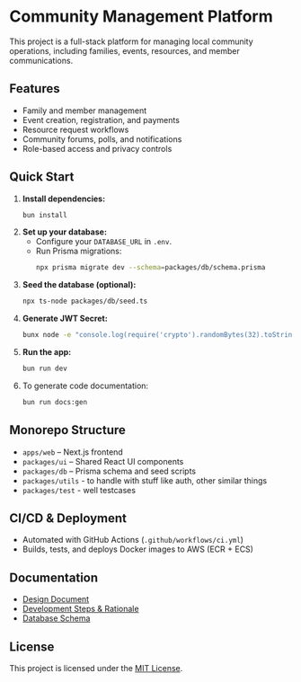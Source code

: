 # Community Management Platform

This project is a full-stack platform for managing local community operations, including families, events, resources, and member communications.

## Features

- Family and member management
- Event creation, registration, and payments
- Resource request workflows
- Community forums, polls, and notifications
- Role-based access and privacy controls

## Quick Start

1. **Install dependencies:**
   ```bash
   bun install
   ```
2. **Set up your database:**
   - Configure your `DATABASE_URL` in `.env`.
   - Run Prisma migrations:
     ```bash
     npx prisma migrate dev --schema=packages/db/schema.prisma
     ```
3. **Seed the database (optional):**
   ```bash
   npx ts-node packages/db/seed.ts
   ```
4. **Generate JWT Secret:**
   ```bash
   bunx node -e "console.log(require('crypto').randomBytes(32).toString('hex'))"
   ```
5. **Run the app:**
   ```bash
   bun run dev
   ```
6. To generate code documentation:
   ```bash
   bun run docs:gen
   ```

## Monorepo Structure

- `apps/web` – Next.js frontend
- `packages/ui` – Shared React UI components
- `packages/db` – Prisma schema and seed scripts
- `packages/utils` - to handle with stuff like auth, other similar things
- `packages/test` - well testcases

## CI/CD & Deployment

- Automated with GitHub Actions (`.github/workflows/ci.yml`)
- Builds, tests, and deploys Docker images to AWS (ECR + ECS)

## Documentation

- [Design Document](design.md)
- [Development Steps & Rationale](steps.md)
- [Database Schema](packages/db/schema.prisma)

## License

This project is licensed under the [MIT License](LICENSE).

